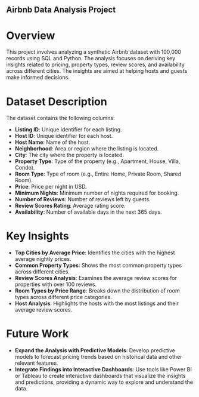 ## Airbnb Data Analysis Project
# Overview
This project involves analyzing a synthetic Airbnb dataset with 100,000 records using SQL and Python. The analysis focuses on deriving key insights related to pricing, property types, review scores, and availability across different cities. The insights are aimed at helping hosts and guests make informed decisions.

# Dataset Description
The dataset contains the following columns:

- **Listing ID**: Unique identifier for each listing.
- **Host ID**: Unique identifier for each host.
- **Host Name**: Name of the host.
- **Neighborhood**: Area or region where the listing is located.
- **City**: The city where the property is located.
- **Property Type**: Type of the property (e.g., Apartment, House, Villa, Condo).
- **Room Type**: Type of room (e.g., Entire Home, Private Room, Shared Room).
- **Price**: Price per night in USD.
- **Minimum Nights**: Minimum number of nights required for booking.
- **Number of Reviews**: Number of reviews left by guests.
- **Review Scores Rating**: Average rating score.
- **Availability**: Number of available days in the next 365 days.


# Key Insights
- **Top Cities by Average Price**: Identifies the cities with the highest average nightly prices.
- **Common Property Types**: Shows the most common property types across different cities.
- **Review Scores Analysis**: Examines the average review scores for properties with over 100 reviews.
- **Room Types by Price Range**: Breaks down the distribution of room types across different price categories.
- **Host Analysis**: Highlights the hosts with the most listings and their average review scores.


# Future Work
- **Expand the Analysis with Predictive Models**: Develop predictive models to forecast pricing trends based on historical data and other relevant features.
- **Integrate Findings into Interactive Dashboards**: Use tools like Power BI or Tableau to create interactive dashboards that visualize the insights and predictions, providing a dynamic way to explore and understand the data.

